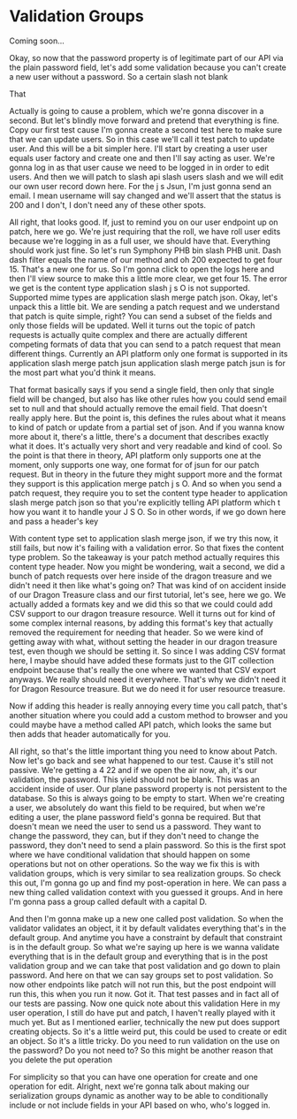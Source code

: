# Validation Groups

Coming soon...

Okay, so now that the password property is of legitimate part of our API via the
plain password field, let's add some validation because you can't create a new user
without a password. So a certain slash not blank

That

Actually is going to cause a problem, which we're gonna discover in a second. But
let's blindly move forward and pretend that everything is fine. Copy our first test
cause I'm gonna create a second test here to make sure that we can update users. So
in this case we'll call it test patch to update user. And this will be a bit simpler
here. I'll start by creating a user user equals user factory and create one and then
I'll say acting as user. We're gonna log in as that user cause we need to be logged
in in order to edit users. And then we will patch to slash api slash users slash and
we will edit our own user record down here. For the j s Jsun, I'm just gonna send an
email. I mean username will say changed and we'll assert that the status is 200 and I
don't, I don't need any of these other spots.

All right, that looks good. If, just to remind you on our user endpoint up on patch,
here we go. We're just requiring that the roll, we have roll user edits because we're
logging in as a full user, we should have that. Everything should work just fine. So
let's run Symphony PHB bin slash PHB unit. Dash dash filter equals the name of our
method and oh 200 expected to get four 15. That's a new one for us. So I'm gonna
click to open the logs here and then I'll view source to make this a little more
clear, we get four 15. The error we get is the content type application slash j s O
is not supported. Supported mime types are application slash merge patch json. Okay,
let's unpack this a little bit. We are sending a patch request and we understand that
patch is quite simple, right? You can send a subset of the fields and only those
fields will be updated. Well it turns out the topic of patch requests is actually
quite complex and there are actually different competing formats of data that you can
send to a patch request that mean different things. Currently an API platform only
one format is supported in its application slash merge patch jsun application slash
merge patch jsun is for the most part what you'd think it means.

That format basically says if you send a single field, then only that single field
will be changed, but also has like other rules how you could send email set to null
and that should actually remove the email field. That doesn't really apply here. But
the point is, this defines the rules about what it means to kind of patch or update
from a partial set of json. And if you wanna know more about it, there's a little,
there's a document that describes exactly what it does. It's actually very short and
very readable and kind of cool. So the point is that there in theory, API platform
only supports one at the moment, only supports one way, one format for of jsun for
our patch request. But in theory in the future they might support more and the format
they support is this application merge patch j s O. And so when you send a patch
request, they require you to set the content type header to application slash merge
patch json so that you're explicitly telling API platform which t how you want it to
handle your J S O. So in other words, if we go down here and pass a header's key

With content type set to application slash merge json, if we try this now, it still
fails, but now it's failing with a validation error. So that fixes the content type
problem. So the takeaway is your patch method actually requires this content type
header. Now you might be wondering, wait a second, we did a bunch of patch requests
over here inside of the dragon treasure and we didn't need it then like what's going
on? That was kind of on accident inside of our Dragon Treasure class and our first
tutorial, let's see, here we go. We actually added a formats key and we did this so
that we could could add CSV support to our dragon treasure resource. Well it turns
out for kind of some complex internal reasons, by adding this format's key that
actually removed the requirement for needing that header. So we were kind of getting
away with what, without setting the header in our dragon treasure test, even though
we should be setting it. So since I was adding CSV format here, I maybe should have
added these formats just to the GIT collection endpoint because that's really the one
where we wanted that CSV export anyways. We really should need it everywhere. That's
why we didn't need it for Dragon Resource treasure. But we do need it for user
resource treasure.

Now if adding this header is really annoying every time you call patch, that's
another situation where you could add a custom method to browser and you could maybe
have a method called API patch, which looks the same but then adds that header
automatically for you.

All right, so that's the little important thing you need to know about Patch. Now
let's go back and see what happened to our test. Cause it's still not passive. We're
getting a 4 22 and if we open the air now, ah, it's our validation, the password.
This yield should not be blank. This was an accident inside of user. Our plane
password property is not persistent to the database. So this is always going to be
empty to start. When we're creating a user, we absolutely do want this field to be
required, but when we're editing a user, the plane password field's gonna be
required. But that doesn't mean we need the user to send us a password. They want to
change the password, they can, but if they don't need to change the password, they
don't need to send a plain password. So this is the first spot where we have
conditional validation that should happen on some operations but not on other
operations. So the way we fix this is with validation groups, which is very similar
to sea realization groups. So check this out, I'm gonna go up and find my
post-operation in here. We can pass a new thing called validation context with you
guessed it groups. And in here I'm gonna pass a group called default with a capital
D.

And then I'm gonna make up a new one called post validation. So when the validator
validates an object, it it by default validates everything that's in the default
group. And anytime you have a constraint by default that constraint is in the default
group. So what we're saying up here is we wanna validate everything that is in the
default group and everything that is in the post validation group and we can take
that post validation and go down to plain password. And here on that we can say
groups set to post validation. So now other endpoints like patch will not run this,
but the post endpoint will run this, this when you run it now. Got it. That test
passes and in fact all of our tests are passing. Now one quick note about this
validation Here in my user operation, I still do have put and patch, I haven't really
played with it much yet. But as I mentioned earlier, technically the new put does
support creating objects. So it's a little weird put, this could be used to create or
edit an object. So it's a little tricky. Do you need to run validation on the use on
the password? Do you not need to? So this might be another reason that you delete the
put operation

For simplicity so that you can have one operation for create and one operation for
edit. Alright, next we're gonna talk about making our serialization groups dynamic as
another way to be able to conditionally include or not include fields in your API
based on who, who's logged in.


